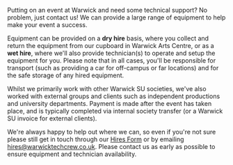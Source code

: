 Putting on an event at Warwick and need some technical support? No problem, just contact us! We can provide a large 
range of equipment to help make your event a success.

Equipment can be provided on a **dry hire** basis, where you collect and return the equipment from our cupboard in 
Warwick Arts Centre, or as a **wet hire**, where we'll also provide technician(s) to operate and setup the equipment 
for you. Please note that in all cases, you'll be responsible for transport (such as providing a car for off-campus 
or far locations) and for the safe storage of any hired equipment.

Whilst we primarily work with other Warwick SU societies, we've also worked with external groups and clients such as 
independent productions and university departments. Payment is made after the event has taken place, and is 
typically completed via internal society transfer (or a Warwick SU invoice for external clients).

We're always happy to help out where we can, so even if you're not sure please still get in touch through our
[Hires Form](https://forms.office.com/Pages/ResponsePage.aspx?id=DQSIkWdsW0yxEjajBLZtrQAAAAAAAAAAAAN__mfC2PNUMjRJTTRVOU5aQVBFTkZDN08zQ0hESUdSVy4u)
or by emailing hires@warwicktechcrew.co.uk. Please contact us as early as possible to ensure equipment and 
technician availability.